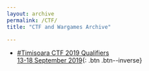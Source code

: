 ```yaml
---
layout: archive
permalink: /CTF/
title: "CTF and Wargames Archive"

---
```


* [#Timisoara CTF 2019 Qualifiers  
13-18 September 2019](/Timisoara-CTF-2019-Qualifiers/){: .btn .btn--inverse}



